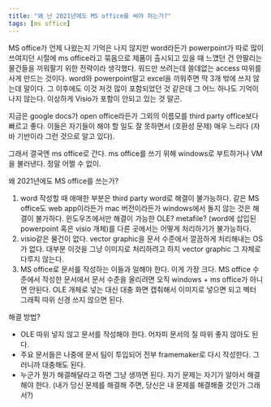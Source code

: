 ```yaml
---
title: "왜 난 2021년에도 MS office를 써야 하는가?"
tags: [ms office]
---
```


MS office가 언제 나왔는지 기억은 나지 않지만 word라든가 powerpoint가 따로 많이 쓰여지던 시절에 ms office라고 묶음으로 제품이 출시되고 있을 때 느꼈던 건 안팔리는 물건들을 끼워팔기 위한 전략이라 생각했다. 워드만 쓰려는데 쓸데없는 access 따위를 사게 만드는 것이다. word와 powerpoint말고 excel을 끼워주면 딱 3개 밖에 쓰지 않는데 말이다. 그 이후에도 이것 저것 많이 포함되었던 것 같은데 그 어느 하나도 기억이 나지 않는다. 이상하게 Visio가 포함이 안되고 있는 것 말곤.

지금은 google docs가 open office라든가 그외의 이름모를 third party office보다 빠르고 좋다. 이들은 자기들이 해야 할 일도 잘 못하면서 (호환성 문제) 매우 느리다 (자바 기반이라 그런 것으로 알고 있다). 

그래서 결국엔 ms office로 간다. ms office를 쓰기 위해 windows로 부트하거나 VM을 불러낸다. 정말 어쩔 수 없이. 

왜 2021년에도 MS office를 쓰는가?

1. word 작성할 때 애매한 부분은 third party word로 해결이 불가능하다. 같은 MS office도 web app이라든가 mac 버전이라든가 windows에서 돌지 않는 것은 해결이 불가하다. 윈도우즈에서만 해결이 가능한 OLE? metafile? (word에 삽입된 powerpoint 혹은 visio 개체)를 다른 곳에서는 어떻게 처리하기가 불가능하다.
2. visio같은 물건이 없다. vector graphic을 문서 수준에서 깔끔하게 처리해내는 OS가 없다. 대부분 이것을 그냥 이미지로 처리하려고 하지 vector graphic 그 자체로 다루지 않는다. 
3. MS office로 문서를 작성하는 이들과 일해야 한다. 이게 가장 크다. MS office 수준에서 작성한 문서에서 문서 수준을 올리려면 오직 windows + ms office가 아니면 안된다. OLE 개체로 넣는 대신 대충 화면 캡춰해서 이미지로 넣으면 되고 벡터 그래픽 따위 신경 쓰지 않으면 된다.

해결 방법?

- OLE 따위 넣지 않고 문서를 작성해야 한다. 어차피 문서의 질 따위 좋지 않아도 된다. 
- 주요 문서들은 나중에 문서 팀이 투입되어 전부 framemaker로 다시 작성한다. 그러니까 대충해도 된다.
- 누군가 뭔가 해결해달라고 하면 그냥 생까면 된다. 자기 문제는 자기가 알아서 해결해야 한다. (내가 당신 문제를 해결해 주면, 당신은 내 문제를 해결해줄 것인가 그래서?)
